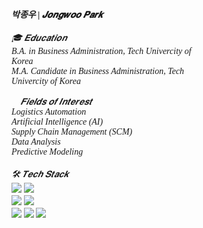 <!DOCTYPE html>
<html>
<h4 align="left" style="font-style: italic; font-family: 'Times New Roman', serif;">
  박종우 | 𝑱𝒐𝒏𝒈𝒘𝒐𝒐 𝑷𝒂𝒓𝒌
</h4>

<!-- Education Section -->
<div style="text-align: left; display: inline-block; max-width: 300px; font-style: italic; font-family: 'Times New Roman', serif;">
  🎓 𝑬𝒅𝒖𝒄𝒂𝒕𝒊𝒐𝒏<br>
  B.A. in Business Administration, Tech Univercity of Korea<br>
  M.A. Candidate in Business Administration, Tech Univercity of Korea
</div>
<br><br>

<!-- Fields of Interest Section -->
<div style="text-align: left; display: inline-block; max-width: 300px; font-style: italic; font-family: 'Times New Roman', serif;">
  📌 𝑭𝒊𝒆𝒍𝒅𝒔 𝒐𝒇 𝑰𝒏𝒕𝒆𝒓𝒆𝒔𝒕<br>
  Logistics Automation<br>
  Artificial Intelligence (AI)<br>
  Supply Chain Management (SCM)<br>
  Data Analysis<br>
  Predictive Modeling
</div>
<br><br>

<!-- Tech Stack Section -->
<div style="text-align: left; display: inline-block; max-width: 300px; font-style: italic; font-family: 'Times New Roman', serif;">
  🛠️ 𝑻𝒆𝒄𝒉 𝑺𝒕𝒂𝒄𝒌<br>
  <div align="left">
    <img src="https://img.shields.io/badge/python-3670A0?style=for-the-badge&logo=python&logoColor=ffdd54" />
    <img src="https://img.shields.io/badge/R-276DC3?style=for-the-badge&logo=R&logoColor=white" />
  </div>

  <div align="left">
    <img src="https://img.shields.io/badge/MariaDB-003545?style=for-the-badge&logo=MariaDB&logoColor=white" />
    <img src="https://img.shields.io/badge/MySQL-4479A1?style=for-the-badge&logo=MySQL&logoColor=white" />
  </div>

  <div align="left">
    <img src="https://img.shields.io/badge/pandas-150458.svg?style=for-the-badge&logo=pandas&logoColor=white" />
    <img src="https://img.shields.io/badge/numpy-4d77cf.svg?style=for-the-badge&logo=numpy&logoColor=white" />
    <img src="https://img.shields.io/badge/Matplotlib-11557c.svg?style=for-the-badge&logo=Matplotlib&logoColor=white" />
  </div>
</div>
